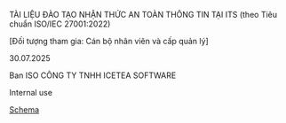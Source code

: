 TÀI LIỆU ĐÀO TẠO NHẬN THỨC AN TOÀN THÔNG TIN TẠI ITS
(theo Tiêu chuẩn ISO/IEC 27001:2022)

[Đối tượng tham gia: Cán bộ nhân viên và cấp quản lý]

30.07.2025

Ban ISO
CÔNG TY TNHH ICETEA SOFTWARE

Internal use

[Schema](page_1_img_0.png)
